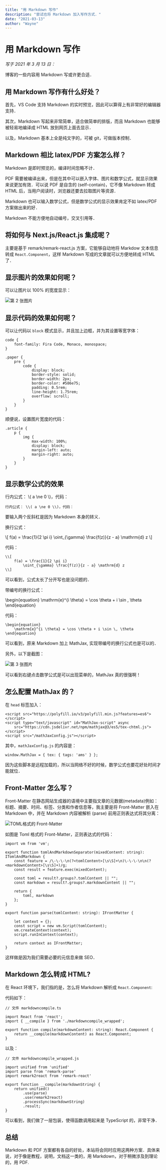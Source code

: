 ```yaml
---
title: "用 Markdown 写作"
description: "尝试也将 Markdown 加入写作方式．"
date: "2021-03-13"
author: "Wayne"
---
```


# 用 Markdown 写作

*写于 2021 年 3 月 13 日：*

博客的一些内容用 Markdown 写或许更合适．

## 用 Markdown 写作有什么好处？

首先，VS Code 支持 Markdown 的实时预览，因此可以算得上有非常好的编辑器支持．

其次，Markdown 写起来非常简单，适合做简单的排版，而且 Markdown 也能够被轻易地编译成 HTML 放到网页上面去显示．

以及，Markdown 基本上全是纯文字的，可被 git，可做版本控制．

## Markdown 相比 latex/PDF 方案怎么样？

Markdown 是即时预览的，编译时间忽略不计．

PDF 需要被编译出来，但是在其中可以嵌入字体、图片和数学公式，就显示效果来说更加有效．可以说 PDF 是自含的 (self-contain)，它不像 Markdown 转成 HTML 后，当用户阅读时，浏览器还要去拉取图片等资源．

Markdown 也可以输入数学公式，但是数学公式的显示效果肯定不如 latex/PDF 方案做出来的好．

Markdown 不能方便地自动编号，交叉引用等．

## 将如何与 Next.js/React.js 集成呢？

主要是基于 remark/remark-react.js 方案，它能够自动地将 Markdow 文本信息转成 `React.Component`，这样 Markdown 写成的文章就可以方便地转成 HTML 了．

## 显示图片的效果如何呢？

可以让图片以 100% 的宽度显示：

![第 2 张图片](/writing-in-markdown/2.png)

## 显示代码的效果如何呢？

可以让代码以 `block` 模式显示，并且加上边框，并为其设置等宽字体：

```
code {
    font-family: Fira Code, Monaco, monospace;
}

.paper {
    pre {
        code {
            display: block;
            border-style: solid;
            border-width: 2px;
            border-color: #586e75;
            padding: 0.5rem;
            line-height: 1.75rem;
            overflow: scroll;
        }
    }
}
```

顺便说，设置图片宽度的代码：

```
.article {
    p {
        img {
            max-width: 100%;
            display: block;
            margin-left: auto;
            margin-right: auto;
        }
    }
}
```

## 显示数学公式的效果

行内公式： \\( a \ne 0 \\)，代码：

```
行内公式： \\( a \ne 0 \\)，代码：
```

要输入两个反斜杠是因为 Markdown 本身的转义．

换行公式：

\\[
f(a) = \frac{1}{2 \pi i}
    \oint_{\gamma}
    \frac{f(z)}{z - a} \mathrm{d} z 
\\]

代码：

```
\\[
    f(a) = \frac{1}{2 \pi i}
        \oint_{\gamma} \frac{f(z)}{z - a} \mathrm{d} z 
\\]
```

可以看到，公式太长了分开写也是没问题的．

带编号的换行公式：

\begin{equation}
    \mathrm{e}^{i \theta} = \cos \theta + i \sin \, \theta
\end{equation}

代码：

```
\begin{equation}
    \mathrm{e}^{i \theta} = \cos \theta + i \sin \, \theta
\end{equation}
```

可以看到，原来 Markdown 加上 MathJax, 实现带编号的换行公式也是可以的．

另外，以下是截图：

![第 3 张图片](/writing-in-markdown/3.png)

可以看到右键点击数学公式是可以出现菜单的，MathJax 真的很强啊！

## 怎么配置 MathJax 的？

在 `head` 标签加入：

```
<script src="https://polyfill.io/v3/polyfill.min.js?features=es6"></script>
<script type="text/javascript" id="MathJax-script" async
    src="https://cdn.jsdelivr.net/npm/mathjax@3/es5/tex-chtml.js">
</script>
<script src="/mathJaxConfig.js"></script>
```

其中，`mathJaxConfig.js` 的内容是：

```
window.MathJax = { tex: { tags: 'ams' } };
```

因为这些脚本是远程加载的，所以当网络不好的时候，数学公式也要花好处时间才能就位．

## Front-Matter 怎么写？

Front-Matter 在静态网站生成器的语境中主要指文章的元数据(metadata)例如：标题、摘要、时间、标签、分类和作者信息等，我主要是将 Front-Matter 嵌入在 Markdown 中，并在 Markdown 内容被解析 (parse) 前用正则表达式将其分离：

![TOML格式的 Front-Matter](/writing-in-markdown/4.png)

如图是 Toml 格式的 Front-Matter，正则表达式的代码：

```
import vm from 'vm';

export function tomlAndMarkdownSeparator(mixedContent: string): ITomlAndMarkdown {
    const feature = /\-\-\-\n(?<tomlContent>[\s\S]+\n)\-\-\-\n\n(?<markdownContent>[\s\S]+)/g;
    const result = feature.exec(mixedContent);

    const toml = result?.groups?.tomlContent || "";
    const markdown = result?.groups?.markdownContent || "";

    return {
        toml, markdown
    };
}

export function parse(tomlContent: string): IFrontMatter {

    let context = {};
    const script = new vm.Script(tomlContent);
    vm.createContext(context);
    script.runInContext(context);

    return context as IFrontMatter;
}
```

这样做是因为我们需要必要的元信息来做 SEO．

## Markdown 怎么转成 HTML?

在 React 环境下，我们指的是，怎么将 Markdown 解析成 `React.Component`:

代码如下：

```
// 文件 markdowncompile.ts

import React from 'react';
import { __compile } from './markdowncompile_wrapped';

export function compile(markdownContent: string): React.Component {
    return __compile(markdownContent) as React.Component;
}
```

以及：

```
// 文件 markdowncompile_wrapped.js

import unified from 'unified'
import parse from 'remark-parse'
import remark2react from 'remark-react'

export function __compile(markdownString) {
    return unified()
        .use(parse)
        .use(remark2react)
        .processSync(markdownString)
        .result;
}
```

可以看到，我们做了一层包装，使得函数调用起来是 TypeScript 的，非常干净．

## 总结

Markdown 和 PDF 方案都有各自的好处，本站将会同时应用这两种方案．具体来说，对于像是教程，说明，文档这一类的，用 Markdown，对于稍微涉及到理论的，用 PDF.
